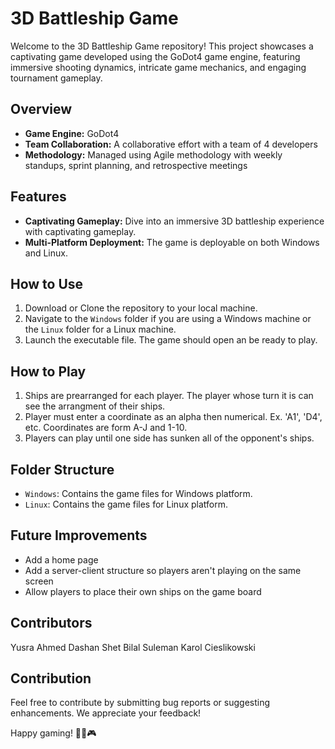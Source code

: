 # 3D Battleship Game

Welcome to the 3D Battleship Game repository! This project showcases a captivating game developed using the GoDot4 game engine, featuring immersive shooting dynamics, intricate game mechanics, and engaging tournament gameplay.

## Overview

- **Game Engine:** GoDot4
- **Team Collaboration:** A collaborative effort with a team of 4 developers
- **Methodology:** Managed using Agile methodology with weekly standups, sprint planning, and retrospective meetings

## Features

- **Captivating Gameplay:** Dive into an immersive 3D battleship experience with captivating gameplay.
- **Multi-Platform Deployment:** The game is deployable on both Windows and Linux.

## How to Use

1. Download or Clone the repository to your local machine.
2. Navigate to the `Windows` folder if you are using a Windows machine or the `Linux` folder for a Linux machine.
3. Launch the executable file. The game should open an be ready to play.

## How to Play
1. Ships are prearranged for each player. The player whose turn it is can see the arrangment of their ships.
2. Player must enter a coordinate as an alpha then numerical. Ex. 'A1', 'D4', etc. Coordinates are form A-J and 1-10.
3. Players can play until one side has sunken all of the opponent's ships.

## Folder Structure

- `Windows`: Contains the game files for Windows platform.
- `Linux`: Contains the game files for Linux platform.

## Future Improvements
- Add a home page
- Add a server-client structure so players aren't playing on the same screen
- Allow players to place their own ships on the game board

## Contributors
Yusra Ahmed
Dashan Shet
Bilal Suleman
Karol Cieslikowski

## Contribution

Feel free to contribute by submitting bug reports or suggesting enhancements. We appreciate your feedback!

Happy gaming! 🚢⚓🎮
